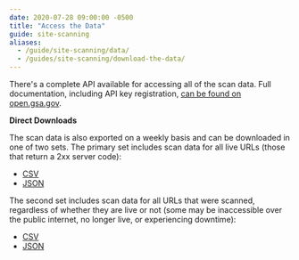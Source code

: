 ```yaml
---
date: 2020-07-28 09:00:00 -0500
title: "Access the Data"
guide: site-scanning
aliases:
  - /guide/site-scanning/data/
  - /guides/site-scanning/download-the-data/
---
```


There's a complete API available for accessing all of the scan data.  Full documentation, including API key registration, [can be found on open.gsa.gov](https://open.gsa.gov/api/site-scanning-api/).  

**Direct Downloads**

The scan data is also exported on a weekly basis and can be downloaded in one of two sets. The primary set includes scan data for all live URLs (those that return a 2xx server code):  

* [CSV](https://api.gsa.gov/technology/site-scanning/data/weekly-snapshot.csv)
* [JSON](https://api.gsa.gov/technology/site-scanning/data/weekly-snapshot.json)
  
The second set includes scan data for all URLs that were scanned, regardless of whether they are live or not (some may be inaccessible over the public internet, no longer live, or experiencing downtime): 
   
* [CSV](https://api.gsa.gov/technology/site-scanning/data/weekly-snapshot-all.csv)  
* [JSON](https://api.gsa.gov/technology/site-scanning/data/weekly-snapshot-all.json)  
